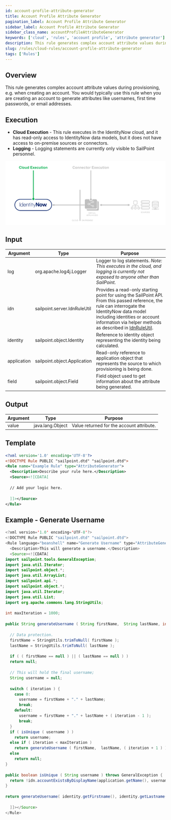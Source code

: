 ```yaml
---
id: account-profile-attribute-generator
title: Account Profile Attribute Generator
pagination_label: Account Profile Attribute Generator
sidebar_label: Account Profile Attribute Generator
sidebar_class_name: accountProfileAttributeGenerator
keywords: ['cloud', 'rules', 'account profile', 'attribute generator']
description: This rule generates complex account attribute values during provisioning, e.g. when creating an account.
slug: /rules/cloud-rules/account-profile-attribute-generator
tags: ['Rules']
---
```


## Overview

This rule generates complex account attribute values during provisioning, e.g. when creating an account. You would typically use this rule when you are creating an account to generate attributes like usernames, first time passwords, or email addresses.

## Execution

- **Cloud Execution** - This rule executes in the IdentityNow cloud, and it has read-only access to IdentityNow data models, but it does not have access to on-premise sources or connectors.
- **Logging** - Logging statements are currently only visible to SailPoint personnel.

![Rule Execution](../img/cloud_execution.png)

## Input

| Argument | Type | Purpose |
| --- | --- | --- |
| log | org.apache.log4j.Logger | Logger to log statements. _Note: This executes in the cloud, and logging is currently not exposed to anyone other than SailPoint._ |
| idn | sailpoint.server.IdnRuleUtil | Provides a read-only starting point for using the SailPoint API. From this passed reference, the rule can interrogate the IdentityNow data model including identities or account information via helper methods as described in [IdnRuleUtil](../idn_rule_utility.md). |
| identity | sailpoint.object.Identity | Reference to identity object representing the identity being calculated. |
| application | sailpoint.object.Application | Read-only reference to application object that represents the source to which provisioning is being done. |
| field | sailpoint.object.Field | Field object used to get information about the attribute being generated. |

## Output

| Argument | Type             | Purpose                                   |
| -------- | ---------------- | ----------------------------------------- |
| value    | java.lang.Object | Value returned for the account attribute. |

## Template

```xml
<?xml version='1.0' encoding='UTF-8'?>
<!DOCTYPE Rule PUBLIC "sailpoint.dtd" "sailpoint.dtd">
<Rule name="Example Rule" type="AttributeGenerator">
  <Description>Describe your rule here.</Description>
  <Source><![CDATA[

  // Add your logic here.

  ]]></Source>
</Rule>
```

## Example - Generate Username

```java
<?xml version='1.0' encoding='UTF-8'?>
<!DOCTYPE Rule PUBLIC "sailpoint.dtd" "sailpoint.dtd">
<Rule language="beanshell" name="Generate Username" type="AttributeGenerator">
  <Description>This will generate a username.</Description>
  <Source><![CDATA[
import sailpoint.tools.GeneralException;
import java.util.Iterator;
import sailpoint.object.*;
import java.util.ArrayList;
import sailpoint.api.*;
import sailpoint.object.*;
import java.util.Iterator;
import java.util.List;
import org.apache.commons.lang.StringUtils;

int maxIteration = 1000;

public String generateUsername ( String firstName,  String lastName, int iteration ) {

  // Data protection.
  firstName = StringUtils.trimToNull( firstName );
  lastName = StringUtils.trimToNull( lastName );

  if ( ( firstName == null ) || ( lastName == null ) )
  return null;

  // This will hold the final username;
  String username = null;

  switch ( iteration ) {
    case 0:
      username = firstName + "." + lastName;
      break;
    default:
      username = firstName + "." + lastName + ( iteration - 1 );
      break;
  }
  if ( isUnique ( username ) )
    return username;
  else if ( iteration < maxIteration )
    return generateUsername ( firstName,  lastName, ( iteration + 1 ) );
  else
    return null;
}

public boolean isUnique ( String username ) throws GeneralException {
  return !idn.accountExistsByDisplayName(application.getName(), username);
}

return generateUsername( identity.getFirstname(), identity.getLastname(), 0 );

  ]]></Source>
</Rule>
```
